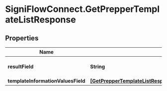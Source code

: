 # SigniFlowConnect.GetPrepperTemplateListResponse

## Properties

Name | Type | Description | Notes
------------ | ------------- | ------------- | -------------
**resultField** | **String** | Displays the result of the call. | 
**templateInformationValuesField** | [**[GetPrepperTemplateListResponseTemplateInformationValuesField]**](GetPrepperTemplateListResponseTemplateInformationValuesField.md) |  | 


